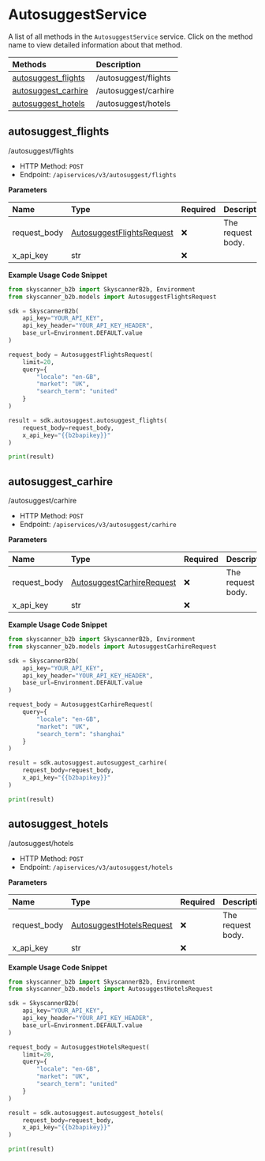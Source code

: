 # AutosuggestService

A list of all methods in the `AutosuggestService` service. Click on the method name to view detailed information about that method.

| Methods                                     | Description          |
| :------------------------------------------ | :------------------- |
| [autosuggest_flights](#autosuggest_flights) | /autosuggest/flights |
| [autosuggest_carhire](#autosuggest_carhire) | /autosuggest/carhire |
| [autosuggest_hotels](#autosuggest_hotels)   | /autosuggest/hotels  |

## autosuggest_flights

/autosuggest/flights

- HTTP Method: `POST`
- Endpoint: `/apiservices/v3/autosuggest/flights`

**Parameters**

| Name         | Type                                                                | Required | Description       |
| :----------- | :------------------------------------------------------------------ | :------- | :---------------- |
| request_body | [AutosuggestFlightsRequest](../models/AutosuggestFlightsRequest.md) | ❌       | The request body. |
| x_api_key    | str                                                                 | ❌       |                   |

**Example Usage Code Snippet**

```python
from skyscanner_b2b import SkyscannerB2b, Environment
from skyscanner_b2b.models import AutosuggestFlightsRequest

sdk = SkyscannerB2b(
    api_key="YOUR_API_KEY",
    api_key_header="YOUR_API_KEY_HEADER",
    base_url=Environment.DEFAULT.value
)

request_body = AutosuggestFlightsRequest(
    limit=20,
    query={
        "locale": "en-GB",
        "market": "UK",
        "search_term": "united"
    }
)

result = sdk.autosuggest.autosuggest_flights(
    request_body=request_body,
    x_api_key="{{b2bapikey}}"
)

print(result)
```

## autosuggest_carhire

/autosuggest/carhire

- HTTP Method: `POST`
- Endpoint: `/apiservices/v3/autosuggest/carhire`

**Parameters**

| Name         | Type                                                                | Required | Description       |
| :----------- | :------------------------------------------------------------------ | :------- | :---------------- |
| request_body | [AutosuggestCarhireRequest](../models/AutosuggestCarhireRequest.md) | ❌       | The request body. |
| x_api_key    | str                                                                 | ❌       |                   |

**Example Usage Code Snippet**

```python
from skyscanner_b2b import SkyscannerB2b, Environment
from skyscanner_b2b.models import AutosuggestCarhireRequest

sdk = SkyscannerB2b(
    api_key="YOUR_API_KEY",
    api_key_header="YOUR_API_KEY_HEADER",
    base_url=Environment.DEFAULT.value
)

request_body = AutosuggestCarhireRequest(
    query={
        "locale": "en-GB",
        "market": "UK",
        "search_term": "shanghai"
    }
)

result = sdk.autosuggest.autosuggest_carhire(
    request_body=request_body,
    x_api_key="{{b2bapikey}}"
)

print(result)
```

## autosuggest_hotels

/autosuggest/hotels

- HTTP Method: `POST`
- Endpoint: `/apiservices/v3/autosuggest/hotels`

**Parameters**

| Name         | Type                                                              | Required | Description       |
| :----------- | :---------------------------------------------------------------- | :------- | :---------------- |
| request_body | [AutosuggestHotelsRequest](../models/AutosuggestHotelsRequest.md) | ❌       | The request body. |
| x_api_key    | str                                                               | ❌       |                   |

**Example Usage Code Snippet**

```python
from skyscanner_b2b import SkyscannerB2b, Environment
from skyscanner_b2b.models import AutosuggestHotelsRequest

sdk = SkyscannerB2b(
    api_key="YOUR_API_KEY",
    api_key_header="YOUR_API_KEY_HEADER",
    base_url=Environment.DEFAULT.value
)

request_body = AutosuggestHotelsRequest(
    limit=20,
    query={
        "locale": "en-GB",
        "market": "UK",
        "search_term": "united"
    }
)

result = sdk.autosuggest.autosuggest_hotels(
    request_body=request_body,
    x_api_key="{{b2bapikey}}"
)

print(result)
```

<!-- This file was generated by liblab | https://liblab.com/ -->
